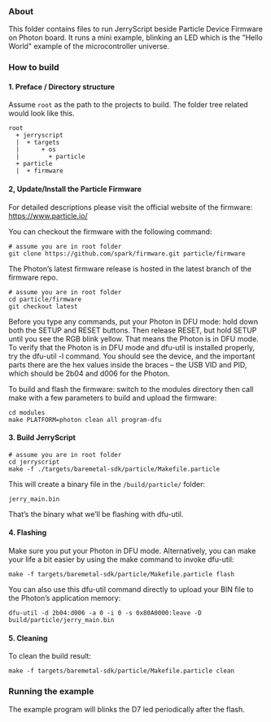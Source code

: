 ### About

This folder contains files to run JerryScript beside Particle Device Firmware on Photon board.
It  runs a mini example, blinking an LED which is the "Hello World" example of the microcontroller universe.

### How to build

#### 1. Preface / Directory structure

Assume `root` as the path to the projects to build.
The folder tree related would look like this.

```
root
  + jerryscript
  |  + targets
  |      + os
  |        + particle
  + particle
  |  + firmware
```


#### 2, Update/Install the Particle Firmware

For detailed descriptions please visit the official website of the firmware: https://www.particle.io/

You can checkout the firmware with the following command:

```
# assume you are in root folder
git clone https://github.com/spark/firmware.git particle/firmware
````

The Photon’s latest firmware release is hosted in the latest branch of the firmware repo.

```
# assume you are in root folder
cd particle/firmware
git checkout latest
```

Before you type any commands, put your Photon in DFU mode: hold down both the SETUP and RESET buttons. Then release RESET, but hold SETUP until you see the RGB blink yellow. That means the Photon is in DFU mode. To verify that the Photon is in DFU mode and dfu-util is installed properly, try the dfu-util -l command. You should see the device, and the important parts there are the hex values inside the braces – the USB VID and PID, which should be 2b04 and d006 for the Photon.

To build and flash the firmware: switch to the modules directory then call make with a few parameters to build and upload the firmware:

```
cd modules
make PLATFORM=photon clean all program-dfu
```

#### 3. Build JerryScript

```
# assume you are in root folder
cd jerryscript
make -f ./targets/baremetal-sdk/particle/Makefile.particle
```

This will create a binary file in the `/build/particle/` folder:
```
jerry_main.bin
```

That’s the binary what we’ll be flashing with dfu-util.


#### 4. Flashing

Make sure you put your Photon in DFU mode.
Alternatively, you can make your life a bit easier by using the make command to invoke dfu-util:

```
make -f targets/baremetal-sdk/particle/Makefile.particle flash
```

You can also use this dfu-util command directly to upload your BIN file to the Photon’s application memory:

```
dfu-util -d 2b04:d006 -a 0 -i 0 -s 0x80A0000:leave -D build/particle/jerry_main.bin
```

#### 5. Cleaning

To clean the build result:
```
make -f targets/baremetal-sdk/particle/Makefile.particle clean
```

### Running the example

The example program will blinks the D7 led periodically after the flash.